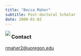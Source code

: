 ```yaml
---
title: "Becca Maher"
subtitle: Post-doctoral Scholar 
date: 2000-01-02
---
```


[<img src="/img/scholar_logo.png" align="left">](https://scholar.google.com/citations?user=JqUJyQgAAAAJ&hl=en)

<!--more-->
### Contact
rmaher2@uoregon.edu
